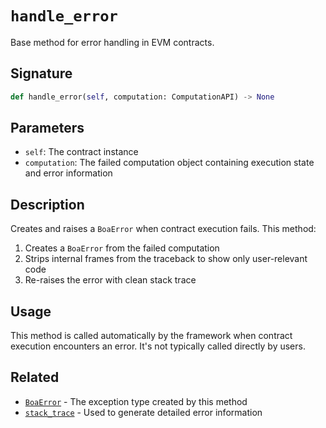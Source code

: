 # `handle_error`

Base method for error handling in EVM contracts.

## Signature

```python
def handle_error(self, computation: ComputationAPI) -> None
```

## Parameters

- `self`: The contract instance
- `computation`: The failed computation object containing execution state and error information

## Description

Creates and raises a `BoaError` when contract execution fails. This method:

1. Creates a `BoaError` from the failed computation
2. Strips internal frames from the traceback to show only user-relevant code
3. Re-raises the error with clean stack trace

## Usage

This method is called automatically by the framework when contract execution encounters an error. It's not typically called directly by users.

## Related

- [`BoaError`](../exceptions/boa_error.md) - The exception type created by this method
- [`stack_trace`](stack_trace.md) - Used to generate detailed error information